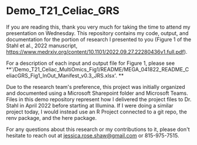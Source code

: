 # Demo_T21_Celiac_GRS
 
If you are reading this, thank you very much for taking the time to attend my presentation on Wednesday. This repository contains my code, output, and documentation for the portion of research I presented to you (Figure 1 of the Stahl et al., 2022 manuscript, https://www.medrxiv.org/content/10.1101/2022.09.27.22280436v1.full.pdf).

For a description of each input and output file for Figure 1, please see **'/Demo_T21_Celiac_MultiOmics_Fig1/README/MEGA_041822_README_CeliacGRS_Fig1_InOut_Manifest_v0.3_JRS.xlsx'. **

Due to the research team's preference, this project was initially organized and documented using a Microsoft Sharepoint folder and Microsoft Teams. Files in this demo repository represent how I delivered the project files to Dr. Stahl in April 2022 before starting at Illumina. If I were doing a similar project today, I would instead use an R Project connected to a git repo, the renv package, and the here package.

For any questions about this research or my contributions to it, please don't hesitate to reach out at jessica.rose.shaw@gmail.com or 815-975-7515.
